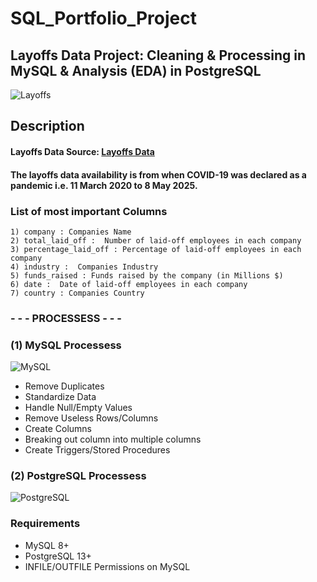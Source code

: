 # SQL_Portfolio_Project

## Layoffs Data Project: Cleaning & Processing in MySQL & Analysis (EDA) in PostgreSQL
![Layoffs](https://americanbazaaronline.com/wp-content/uploads/2022/12/Layoff.jpg)

## Description

#### Layoffs Data Source: [Layoffs Data](https://www.kaggle.com/datasets/swaptr/layoffs-2022)
#### The layoffs data availability is from when COVID-19 was declared as a pandemic i.e. 11 March 2020 to 8 May 2025.


### List of most important Columns

```
1) company : Companies Name
2) total_laid_off :  Number of laid-off employees in each company
3) percentage_laid_off : Percentage of laid-off employees in each company
4) industry :  Companies Industry
5) funds_raised : Funds raised by the company (in Millions $)
6) date :  Date of laid-off employees in each company
7) country : Companies Country
```

### - - - PROCESSESS  - - -

### (1) MySQL Processess 
![MySQL](https://img.icons8.com/?size=100&id=UFXRpPFebwa2&format=png&color=000000)
* Remove Duplicates
* Standardize Data
* Handle Null/Empty Values
* Remove Useless Rows/Columns
* Create Columns
* Breaking out column into multiple columns 
* Create Triggers/Stored Procedures

### (2) PostgreSQL Processess
![PostgreSQL](https://img.icons8.com/?size=100&id=JRnxU7ZWP4mi&format=png&color=000000)

### Requirements
* MySQL 8+
* PostgreSQL 13+
* INFILE/OUTFILE Permissions on MySQL
